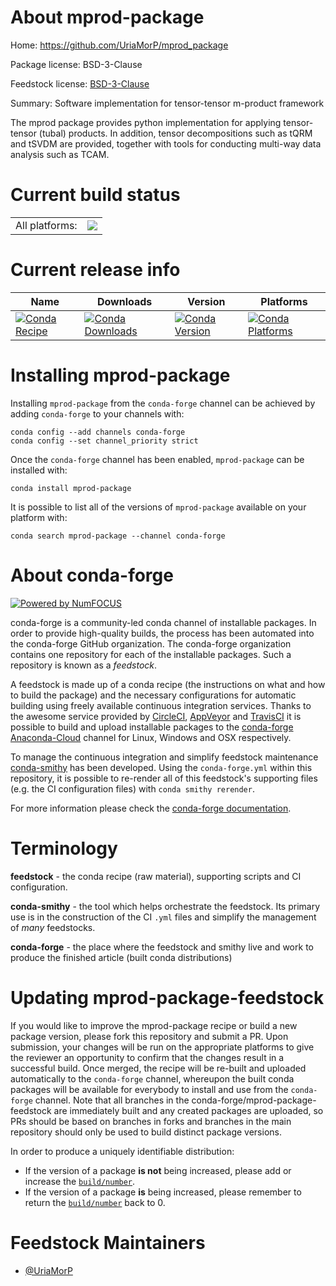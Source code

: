 About mprod-package
===================

Home: https://github.com/UriaMorP/mprod_package

Package license: BSD-3-Clause

Feedstock license: [BSD-3-Clause](https://github.com/conda-forge/mprod-package-feedstock/blob/master/LICENSE.txt)

Summary: Software implementation for tensor-tensor m-product framework

The mprod package provides python implementation for applying tensor-tensor (tubal) products.
In addition, tensor decompositions such as tQRM and tSVDM are provided, together
with tools for conducting multi-way data analysis such as TCAM.


Current build status
====================


<table><tr><td>All platforms:</td>
    <td>
      <a href="https://dev.azure.com/conda-forge/feedstock-builds/_build/latest?definitionId=14756&branchName=master">
        <img src="https://dev.azure.com/conda-forge/feedstock-builds/_apis/build/status/mprod-package-feedstock?branchName=master">
      </a>
    </td>
  </tr>
</table>

Current release info
====================

| Name | Downloads | Version | Platforms |
| --- | --- | --- | --- |
| [![Conda Recipe](https://img.shields.io/badge/recipe-mprod--package-green.svg)](https://anaconda.org/conda-forge/mprod-package) | [![Conda Downloads](https://img.shields.io/conda/dn/conda-forge/mprod-package.svg)](https://anaconda.org/conda-forge/mprod-package) | [![Conda Version](https://img.shields.io/conda/vn/conda-forge/mprod-package.svg)](https://anaconda.org/conda-forge/mprod-package) | [![Conda Platforms](https://img.shields.io/conda/pn/conda-forge/mprod-package.svg)](https://anaconda.org/conda-forge/mprod-package) |

Installing mprod-package
========================

Installing `mprod-package` from the `conda-forge` channel can be achieved by adding `conda-forge` to your channels with:

```
conda config --add channels conda-forge
conda config --set channel_priority strict
```

Once the `conda-forge` channel has been enabled, `mprod-package` can be installed with:

```
conda install mprod-package
```

It is possible to list all of the versions of `mprod-package` available on your platform with:

```
conda search mprod-package --channel conda-forge
```


About conda-forge
=================

[![Powered by
NumFOCUS](https://img.shields.io/badge/powered%20by-NumFOCUS-orange.svg?style=flat&colorA=E1523D&colorB=007D8A)](https://numfocus.org)

conda-forge is a community-led conda channel of installable packages.
In order to provide high-quality builds, the process has been automated into the
conda-forge GitHub organization. The conda-forge organization contains one repository
for each of the installable packages. Such a repository is known as a *feedstock*.

A feedstock is made up of a conda recipe (the instructions on what and how to build
the package) and the necessary configurations for automatic building using freely
available continuous integration services. Thanks to the awesome service provided by
[CircleCI](https://circleci.com/), [AppVeyor](https://www.appveyor.com/)
and [TravisCI](https://travis-ci.com/) it is possible to build and upload installable
packages to the [conda-forge](https://anaconda.org/conda-forge)
[Anaconda-Cloud](https://anaconda.org/) channel for Linux, Windows and OSX respectively.

To manage the continuous integration and simplify feedstock maintenance
[conda-smithy](https://github.com/conda-forge/conda-smithy) has been developed.
Using the ``conda-forge.yml`` within this repository, it is possible to re-render all of
this feedstock's supporting files (e.g. the CI configuration files) with ``conda smithy rerender``.

For more information please check the [conda-forge documentation](https://conda-forge.org/docs/).

Terminology
===========

**feedstock** - the conda recipe (raw material), supporting scripts and CI configuration.

**conda-smithy** - the tool which helps orchestrate the feedstock.
                   Its primary use is in the construction of the CI ``.yml`` files
                   and simplify the management of *many* feedstocks.

**conda-forge** - the place where the feedstock and smithy live and work to
                  produce the finished article (built conda distributions)


Updating mprod-package-feedstock
================================

If you would like to improve the mprod-package recipe or build a new
package version, please fork this repository and submit a PR. Upon submission,
your changes will be run on the appropriate platforms to give the reviewer an
opportunity to confirm that the changes result in a successful build. Once
merged, the recipe will be re-built and uploaded automatically to the
`conda-forge` channel, whereupon the built conda packages will be available for
everybody to install and use from the `conda-forge` channel.
Note that all branches in the conda-forge/mprod-package-feedstock are
immediately built and any created packages are uploaded, so PRs should be based
on branches in forks and branches in the main repository should only be used to
build distinct package versions.

In order to produce a uniquely identifiable distribution:
 * If the version of a package **is not** being increased, please add or increase
   the [``build/number``](https://docs.conda.io/projects/conda-build/en/latest/resources/define-metadata.html#build-number-and-string).
 * If the version of a package **is** being increased, please remember to return
   the [``build/number``](https://docs.conda.io/projects/conda-build/en/latest/resources/define-metadata.html#build-number-and-string)
   back to 0.

Feedstock Maintainers
=====================

* [@UriaMorP](https://github.com/UriaMorP/)

